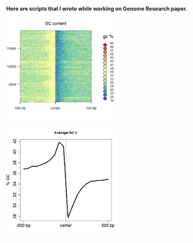**Here are scripts that I wrote while working on Genome Research paper.**
<img src=./GC_Heatmap.jpg width="300"> <img src=./GC_AveragePlot.jpg width="300">
